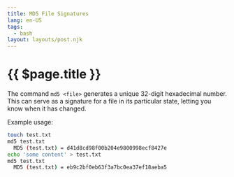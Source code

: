 ```yaml
---
title: MD5 File Signatures
lang: en-US
tags:
  - bash
layout: layouts/post.njk
---
```


# {{ $page.title }}

The command `md5 <file>` generates a unique 32-digit hexadecimal number. This can serve as a signature for a file in its particular state, letting you know when it has changed.

Example usage:

```bash
touch test.txt
md5 test.txt
  MD5 (test.txt) = d41d8cd98f00b204e9800998ecf8427e
echo 'some content' > test.txt
md5 test.txt
  MD5 (test.txt) = eb9c2bf0eb63f3a7bc0ea37ef18aeba5
```
